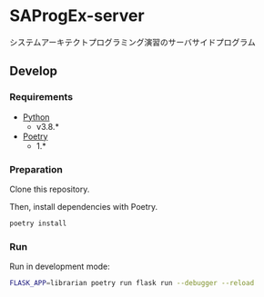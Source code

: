 # SAProgEx-server

システムアーキテクトプログラミング演習のサーバサイドプログラム

## Develop

### Requirements

- [Python](https://www.python.org/)
  - v3.8.\*
- [Poetry](https://python-poetry.org/)
  - 1.\*

### Preparation

Clone this repository.

Then, install dependencies with Poetry.

```sh
poetry install
```

### Run

Run in development mode:

```sh
FLASK_APP=librarian poetry run flask run --debugger --reload
```

